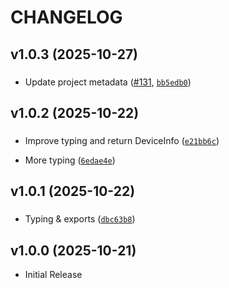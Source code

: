 # CHANGELOG

<!-- version list -->

## v1.0.3 (2025-10-27)

### 

- Update project metadata ([#131](https://github.com/kellerza/pysma/pull/131),
  [`bb5edb0`](https://github.com/kellerza/pysma/commit/bb5edb0f0329804190152441dcc504ff9ce2de2d))


## v1.0.2 (2025-10-22)

### 

- Improve typing and return DeviceInfo
  ([`e21bb6c`](https://github.com/kellerza/pysma/commit/e21bb6ce0cb3ca18e1fa6d2abe38aacb5dfc87e1))

- More typing
  ([`6edae4e`](https://github.com/kellerza/pysma/commit/6edae4efd9f4f363cbb0aead5866a3dc2130c86e))


## v1.0.1 (2025-10-22)

### 

- Typing & exports
  ([`dbc63b8`](https://github.com/kellerza/pysma/commit/dbc63b8fd2e5843b6dcdee0f421d1aa88e311b43))


## v1.0.0 (2025-10-21)

- Initial Release
